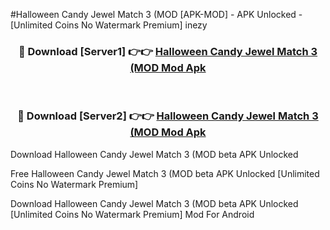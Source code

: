#Halloween Candy Jewel Match 3 (MOD [APK-MOD] - APK Unlocked - [Unlimited Coins No Watermark Premium] inezy



<div align="center">

<h3>🔴 Download [Server1] 👉👉 <a href="https://momento.my/?title=Halloween_Candy_Jewel_Match_3_(MOD">Halloween Candy Jewel Match 3 (MOD Mod Apk</a></h3><br>

<h3>🔴 Download [Server2] 👉👉 <a href="https://momento.my/?title=Halloween_Candy_Jewel_Match_3_(MOD">Halloween Candy Jewel Match 3 (MOD Mod Apk</a></h3>
</div>



Download Halloween Candy Jewel Match 3 (MOD beta APK Unlocked

Free Halloween Candy Jewel Match 3 (MOD beta APK Unlocked [Unlimited Coins No Watermark Premium]

Download Halloween Candy Jewel Match 3 (MOD beta APK Unlocked [Unlimited Coins No Watermark Premium] Mod For Android

